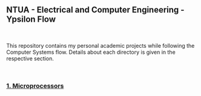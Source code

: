 ## NTUA - Electrical and Computer Engineering - Ypsilon Flow

<br/>

This repository contains my personal academic projects while following the Computer Systems flow. Details about each directory is given in the respective section.

<br/>

### [1. Microprocessors](https://<span></span>github.com/Sonqo/Ntua_Ypsilon/tree/master/1_Micro_Computers)